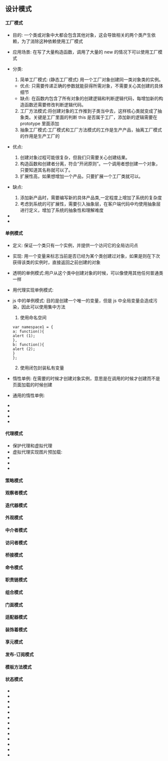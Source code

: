 <!--
 * @Author: your name
 * @Date: 2021-09-07 19:27:14
 * @LastEditTime: 2021-09-08 10:06:19
 * @LastEditors: Please set LastEditors
 * @Description: In User Settings Edit
 * @FilePath: \notes\study notes\设计模式\设计模式.md
-->

## 设计模式

<!-- ---------------------------- -->

#### 工厂模式

- 目的: 一个类或对象中大都会包含其他对象，这会导致相关的两个类产生依赖，为了消除这种依赖使用工厂模式
- 应用场景: 在写了大量构造函数，调用了大量的 new 的情况下可以使用工厂模式
- 分类:
  1. 简单工厂模式: (静态工厂模式) 用一个工厂对象创建同一类对象类的实例。
  - 优点: 只需要传递正确的参数就能获得所需对象，不需要关心其创建的具体细节
  - 缺点: 在函数内包含了所有对象的创建逻辑和判断逻辑代码，每增加新的构造函数还需要修改判断逻辑代码。
  2. 工厂方法模式:将创建对象的工作推到子类当中去，这样核心类就变成了抽象类。关键是工厂里面的判断 this 是否属于工厂，添加新的逻辑需要在 prototype 里面添加
  3. 抽象工厂模式:工厂模式和工厂方法模式的工作是生产产品，抽离工厂模式的作用是生产工厂的
- 优点:
  1. 创建对象过程可能很复杂，但我们只需要关心创建结果。
  2. 构造函数和创建者分离，符合“开闭原则”。一个调用者想创建一个对象，只要知道其名称就可以了。
  3. 扩展性高，如果想增加一个产品，只要扩展一个工厂类就可以。
- 缺点:

  1. 添加新产品时，需要编写新的具体产品类,一定程度上增加了系统的复杂度
  2. 考虑到系统的可扩展性，需要引入抽象层，在客户端代码中均使用抽象层进行定义，增加了系统的抽象性和理解难度

-
-

#### 单例模式

- 定义: 保证一个类只有一个实例，并提供一个访问它的全局访问点
- 实现: 用一个变量来标志当前是否已经为某个类创建过对象，如果是则在下次获得该类的实例时，直接返回之前创建的对象
- 透明的单例模式:用户从这个类中创建对象的时候，可以像使用其他任何普通类一样
- 用代理实现单例模式:
- js 中的单例模式: 目的是创建一个唯一的变量，但是 js 中全局变量会造成污染，因此可以使用集中方法

  1. 使用命名空间

  ```
  var namespace1 = {
  a: function(){
  alert (1);
  },
  b: function(){
  alert (2);
  }
  };

  ```

  2. 使用闭包封装私有变量

- 惰性单例: 在需要的时候才创建对象实例，意思是在调用的时候才创建而不是页面加载的时候创建
- 通用的惰性单例:
-
-
-
-

#### 代理模式

- 保护代理和虚拟代理
- 虚拟代理实现图片预加载:
-
-
-

#### 策略模式

#### 观察者模式

#### 迭代器模式

#### 外观模式

#### 中介者模式

#### 访问者模式

<!-- ---------------------------- -->

#### 桥接模式

#### 命令模式

#### 职责链模式

<!-- ---------------------------- -->

#### 组合模式

#### 门面模式

#### 适配器模式

#### 装饰着模式

#### 享元模式

<!-- ---------------------------- -->

#### 发布-订阅模式

#### 模板方法模式

#### 状态模式

<!-- ---------------------------- -->

-
-
-
-
-
-
-
-
-
-
-
-
-
